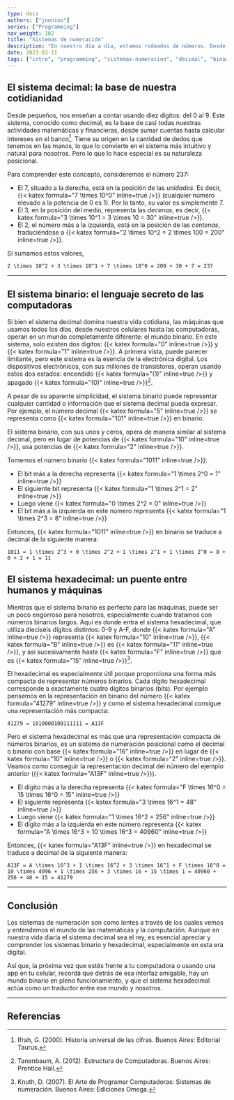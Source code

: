 ```yaml
---
type: docs
authors: ["jnonino"]
series: ["Programming"]
nav_weight: 102
title: "Sistemas de numeración"
description: "En nuestro día a día, estamos rodeados de números. Desde la hora que marca el reloj cuando suena la alarma por la mañana, hasta el precio del café que compramos en la esquina. Pero, ¿alguna vez te detuviste a pensar en la naturaleza de esos números? En este artículo, nos sumergiremos en el fascinante mundo de los sistemas de numeración y aprenderemos cómo, dependiendo del contexto, un número puede tener múltiples representaciones."
date: 2023-03-11
tags: ["intro", "programming", "sistemas-numeracion", "decimal", "binario", "hexadecimal"]
---
```


## El sistema decimal: la base de nuestra cotidianidad

Desde pequeños, nos enseñan a contar usando diez dígitos: del 0 al 9. Este sistema, conocido como decimal, es la base de casi todas nuestras actividades matemáticas y financieras, desde sumar cuentas hasta calcular intereses en el banco[^1]. Tiene su origen en la cantidad de dedos que tenemos en las manos, lo que lo convierte en el sistema más intuitivo y natural para nosotros. Pero lo que lo hace especial es su naturaleza posicional.

Para comprender este concepto, consideremos el número 237:

- El 7, situado a la derecha, está en la posición de las *unidades*. Es decir, {{< katex formula="7 \times 10^0" inline=true />}} (cualquier número elevado a la potencia de 0 es 1). Por lo tanto, su valor es simplemente 7.
- El 3, en la posición del medio, representa las *decenas*, es decir, {{< katex formula="3 \times 10^1 = 3 \times 10 = 30" inline=true />}}.
- El 2, el número más a la izquierda, está en la posición de las *centenas*, traduciéndose a {{< katex formula="2 \times 10^2 = 2 \times 100 = 200" inline=true />}}.

Si sumamos estos valores,

```katex
2 \times 10^2 + 3 \times 10^1 + 7 \times 10^0 = 200 + 30 + 7 = 237
```

---

## El sistema binario: el lenguaje secreto de las computadoras

Si bien el sistema decimal domina nuestra vida cotidiana, las máquinas que usamos todos los días, desde nuestros celulares hasta las computadoras, operan en un mundo completamente diferente: el mundo binario. En este sistema, solo existen dos dígitos: {{< katex formula="0" inline=true />}} y {{< katex formula="1" inline=true />}}. A primera vista, puede parecer limitante, pero este sistema es la esencia de la electrónica digital. Los dispositivos electrónicos, con sus millones de transistores, operan usando estos dos estados: encendido {{< katex formula="(1)" inline=true />}} y apagado {{< katex formula="(0)" inline=true />}}[^2].

A pesar de su aparente simplicidad, el sistema binario puede representar cualquier cantidad o información que el sistema decimal pueda expresar. Por ejemplo, el número decimal {{< katex formula="5" inline=true />}} se representa como {{< katex formula="101" inline=true />}} en binario.

El sistema binario, con sus unos y ceros, opera de manera similar al sistema decimal, pero en lugar de potencias de {{< katex formula="10" inline=true />}}, usa potencias de {{< katex formula="2" inline=true />}}.

Tomemos el número binario {{< katex formula="1011" inline=true />}}:

- El bit más a la derecha representa {{< katex formula="1 \times 2^0 = 1" inline=true />}}
- El siguiente bit representa {{< katex formula="1 \times 2^1 = 2" inline=true />}}
- Luego viene {{< katex formula="0 \times 2^2 = 0" inline=true />}}
- El bit más a la izquierda en este número representa {{< katex formula="1 \times 2^3 = 8" inline=true />}}

Entonces, {{< katex formula="1011" inline=true />}} en binario se traduce a decimal de la siguiente manera:

```katex
1011 = 1 \times 2^3 + 0 \times 2^2 + 1 \times 2^1 + 1 \times 2^0 = 8 + 0 + 2 + 1 = 11
```

## El sistema hexadecimal: un puente entre humanos y máquinas

Mientras que el sistema binario es perfecto para las máquinas, puede ser un poco engorroso para nosotros, especialmente cuando tratamos con números binarios largos. Aquí es donde entra el sistema hexadecimal, que utiliza dieciséis dígitos distintos: 0-9 y A-F, donde {{< katex formula="A" inline=true />}} representa {{< katex formula="10" inline=true />}}, {{< katex formula="B" inline=true />}} es {{< katex formula="11" inline=true />}}, y así sucesivamente hasta {{< katex formula="F" inline=true />}} que es {{< katex formula="15" inline=true />}}[^3].

El hexadecimal es especialmente útil porque proporciona una forma más compacta de representar números binarios. Cada dígito hexadecimal corresponde a exactamente cuatro dígitos binarios (bits). Por ejemplo pensemos en la representación en binario del número {{< katex formula="41279" inline=true />}} y como el sistema hexadecimal consigue una representación más compacta:

```katex
41279 = 1010000100111111 = A13F
```

Pero el sistema hexadecimal es más que una representación compacta de números binarios, es un sistema de numeración posicional como el decimal o binario con base {{< katex formula="16" inline=true />}} en lugar de {{< katex formula="10" inline=true />}} o {{< katex formula="2" inline=true />}}. Veamos como conseguir la representación decimal del número del ejemplo anterior ({{< katex formula="A13F" inline=true />}}).

- El dígito más a la derecha representa {{< katex formula="F \times 16^0 = 15 \times 16^0 = 15" inline=true />}}
- El siguiente representa {{< katex formula="3 \times 16^1 = 48" inline=true />}}
- Luego viene {{< katex formula="1 \times 16^2 = 256" inline=true />}}
- El dígito más a la izquierda en este número representa {{< katex formula="A \times 16^3 = 10 \times 16^3 = 40960" inline=true />}}

Entonces, {{< katex formula="A13F" inline=true />}} en hexadecimal se traduce a decimal de la siguiente manera:

```katex
A13F = A \times 16^3 + 1 \times 16^2 + 3 \times 16^1 + F \times 16^0 = 10 \times 4096 + 1 \times 256 + 3 \times 16 + 15 \times 1 = 40960 + 256 + 48 + 15 = 41279
```

---

## Conclusión

Los sistemas de numeración son como lentes a través de los cuales vemos y entendemos el mundo de las matemáticas y la computación. Aunque en nuestra vida diaria el sistema decimal sea el rey, es esencial apreciar y comprender los sistemas binario y hexadecimal, especialmente en esta era digital.

Así que, la próxima vez que estés frente a tu computadora o usando una app en tu celular, recordá que detrás de esa interfaz amigable, hay un mundo binario en pleno funcionamiento, y que el sistema hexadecimal actúa como un traductor entre ese mundo y nosotros.

---

## Referencias

[^1]: Ifrah, G. (2000). Historia universal de las cifras. Buenos Aires: Editorial Taurus.
[^2]: Tanenbaum, A. (2012). Estructura de Computadoras. Buenos Aires: Prentice Hall.
[^3]: Knuth, D. (2007). El Arte de Programar Computadoras: Sistemas de numeración. Buenos Aires: Ediciones Omega.
